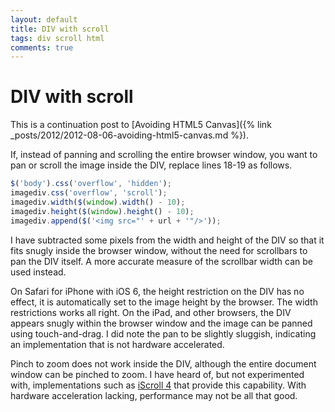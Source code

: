 ```yaml
---
layout: default
title: DIV with scroll
tags: div scroll html
comments: true
---
```

# DIV with scroll

This is a continuation post to [Avoiding HTML5 Canvas]({% link _posts/2012/2012-08-06-avoiding-html5-canvas.md %}).

If, instead of panning and scrolling the entire browser window, you want to pan or scroll the image inside the DIV, replace lines 18-19 as follows.

```javascript
$('body').css('overflow', 'hidden');
imagediv.css('overflow', 'scroll');
imagediv.width($(window).width() - 10);
imagediv.height($(window).height() - 10);
imagediv.append($('<img src="' + url + '"/>'));
```

I have subtracted some pixels from the width and height of the DIV so that it fits snugly inside the browser window, without the need for scrollbars to pan the DIV itself. A more accurate measure of the scrollbar width can be used instead.

On Safari for iPhone with iOS 6, the height restriction on the DIV has no effect, it is automatically set to the image height by the browser. The width restrictions works all right. On the iPad, and other browsers, the DIV appears snugly within the browser window and the image can be panned using touch-and-drag. I did note the pan to be slightly sluggish, indicating an implementation that is not hardware accelerated.

Pinch to zoom does not work inside the DIV, although the entire document window can be pinched to zoom. I have heard of, but not experimented with, implementations such as [iScroll 4](http://cubiq.org/iscroll-4) that provide this capability. With hardware acceleration lacking, performance may not be all that good.
